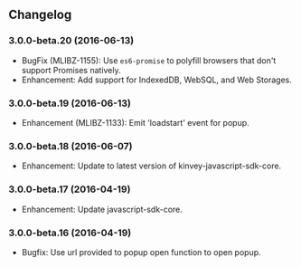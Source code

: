 ## Changelog
### 3.0.0-beta.20 (2016-06-13)
* BugFix (MLIBZ-1155): Use `es6-promise` to polyfill browsers that don't support Promises natively.
* Enhancement: Add support for IndexedDB, WebSQL, and Web Storages.

### 3.0.0-beta.19 (2016-06-13)
* Enhancement (MLIBZ-1133): Emit 'loadstart' event for popup.

### 3.0.0-beta.18 (2016-06-07)
* Enhancement: Update to latest version of kinvey-javascript-sdk-core.

### 3.0.0-beta.17 (2016-04-19)
* Enhancement: Update javascript-sdk-core.

### 3.0.0-beta.16 (2016-04-19)
* Bugfix: Use url provided to popup open function to open popup.
